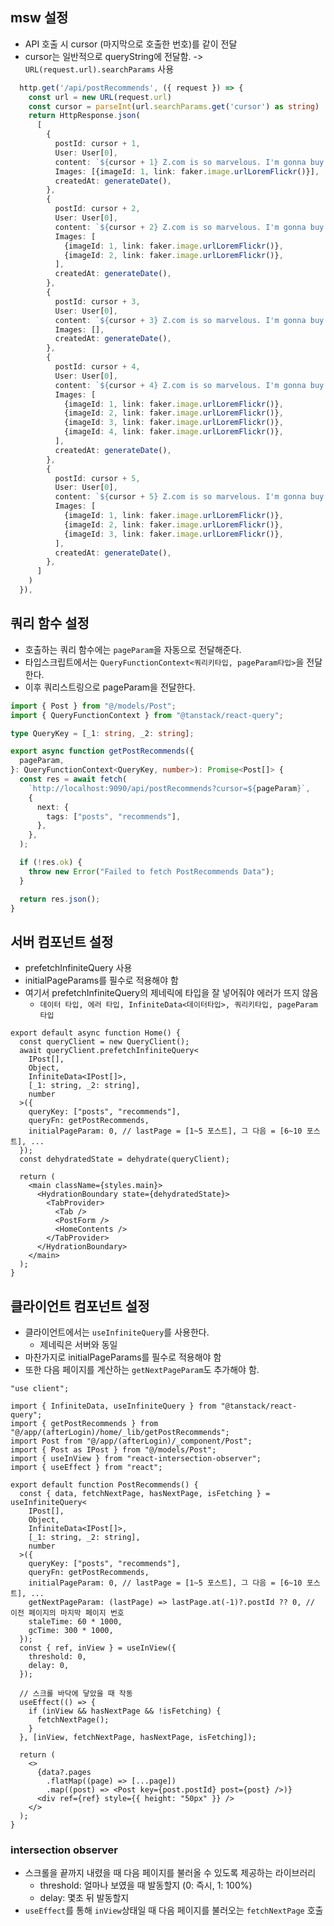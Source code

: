 

## msw 설정

- API 호출 시 cursor (마지막으로 호출한 번호)를 같이 전달
- cursor는 일반적으로 queryString에 전달함. -> `URL(request.url).searchParams` 사용

```ts
  http.get('/api/postRecommends', ({ request }) => {
    const url = new URL(request.url)
    const cursor = parseInt(url.searchParams.get('cursor') as string) || 0
    return HttpResponse.json(
      [
        {
          postId: cursor + 1,
          User: User[0],
          content: `${cursor + 1} Z.com is so marvelous. I'm gonna buy that.`,
          Images: [{imageId: 1, link: faker.image.urlLoremFlickr()}],
          createdAt: generateDate(),
        },
        {
          postId: cursor + 2,
          User: User[0],
          content: `${cursor + 2} Z.com is so marvelous. I'm gonna buy that.`,
          Images: [
            {imageId: 1, link: faker.image.urlLoremFlickr()},
            {imageId: 2, link: faker.image.urlLoremFlickr()},
          ],
          createdAt: generateDate(),
        },
        {
          postId: cursor + 3,
          User: User[0],
          content: `${cursor + 3} Z.com is so marvelous. I'm gonna buy that.`,
          Images: [],
          createdAt: generateDate(),
        },
        {
          postId: cursor + 4,
          User: User[0],
          content: `${cursor + 4} Z.com is so marvelous. I'm gonna buy that.`,
          Images: [
            {imageId: 1, link: faker.image.urlLoremFlickr()},
            {imageId: 2, link: faker.image.urlLoremFlickr()},
            {imageId: 3, link: faker.image.urlLoremFlickr()},
            {imageId: 4, link: faker.image.urlLoremFlickr()},
          ],
          createdAt: generateDate(),
        },
        {
          postId: cursor + 5,
          User: User[0],
          content: `${cursor + 5} Z.com is so marvelous. I'm gonna buy that.`,
          Images: [
            {imageId: 1, link: faker.image.urlLoremFlickr()},
            {imageId: 2, link: faker.image.urlLoremFlickr()},
            {imageId: 3, link: faker.image.urlLoremFlickr()},
          ],
          createdAt: generateDate(),
        },
      ]
    )
  }),
```


## 쿼리 함수 설정

- 호출하는 쿼리 함수에는 `pageParam`을 자동으로 전달해준다.
- 타입스크립트에서는 `QueryFunctionContext<쿼리키타입, pageParam타입>`을 전달한다.
- 이후 쿼리스트링으로 pageParam을 전달한다.

```ts
import { Post } from "@/models/Post";
import { QueryFunctionContext } from "@tanstack/react-query";

type QueryKey = [_1: string, _2: string];

export async function getPostRecommends({
  pageParam,
}: QueryFunctionContext<QueryKey, number>): Promise<Post[]> {
  const res = await fetch(
    `http://localhost:9090/api/postRecommends?cursor=${pageParam}`,
    {
      next: {
        tags: ["posts", "recommends"],
      },
    },
  );

  if (!res.ok) {
    throw new Error("Failed to fetch PostRecommends Data");
  }

  return res.json();
}

```

## 서버 컴포넌트 설정

- prefetchInfiniteQuery 사용
- initialPageParams를 필수로 적용해야 함
- 여기서 prefetchInfiniteQuery의 제네릭에 타입을 잘 넣어줘야 에러가 뜨지 않음
	- `데이터 타입, 에러 타입, InfiniteData<데이터타입>, 쿼리키타입, pageParam 타입`

```tsx
export default async function Home() {
  const queryClient = new QueryClient();
  await queryClient.prefetchInfiniteQuery<
    IPost[],
    Object,
    InfiniteData<IPost[]>,
    [_1: string, _2: string],
    number
  >({
    queryKey: ["posts", "recommends"],
    queryFn: getPostRecommends,
    initialPageParam: 0, // lastPage = [1~5 포스트], 그 다음 = [6~10 포스트], ...
  });
  const dehydratedState = dehydrate(queryClient);

  return (
    <main className={styles.main}>
      <HydrationBoundary state={dehydratedState}>
        <TabProvider>
          <Tab />
          <PostForm />
          <HomeContents />
        </TabProvider>
      </HydrationBoundary>
    </main>
  );
}

```

## 클라이언트 컴포넌트 설정

- 클라이언트에서는 `useInfiniteQuery`를 사용한다.
	- 제네릭은 서버와 동일
- 마찬가지로 initialPageParams를 필수로 적용해야 함
- 또한 다음 페이지를 계산하는 `getNextPageParam`도 추가해야 함.

```tsx
"use client";

import { InfiniteData, useInfiniteQuery } from "@tanstack/react-query";
import { getPostRecommends } from "@/app/(afterLogin)/home/_lib/getPostRecommends";
import Post from "@/app/(afterLogin)/_component/Post";
import { Post as IPost } from "@/models/Post";
import { useInView } from "react-intersection-observer";
import { useEffect } from "react";

export default function PostRecommends() {
  const { data, fetchNextPage, hasNextPage, isFetching } = useInfiniteQuery<
    IPost[],
    Object,
    InfiniteData<IPost[]>,
    [_1: string, _2: string],
    number
  >({
    queryKey: ["posts", "recommends"],
    queryFn: getPostRecommends,
    initialPageParam: 0, // lastPage = [1~5 포스트], 그 다음 = [6~10 포스트], ...
    getNextPageParam: (lastPage) => lastPage.at(-1)?.postId ?? 0, // 이전 페이지의 마지막 페이지 번호
    staleTime: 60 * 1000,
    gcTime: 300 * 1000,
  });
  const { ref, inView } = useInView({
    threshold: 0,
    delay: 0,
  });

  // 스크롤 바닥에 닿았을 때 작동
  useEffect(() => {
    if (inView && hasNextPage && !isFetching) {
      fetchNextPage();
    }
  }, [inView, fetchNextPage, hasNextPage, isFetching]);

  return (
    <>
      {data?.pages
        .flatMap((page) => [...page])
        .map((post) => <Post key={post.postId} post={post} />)}
      <div ref={ref} style={{ height: "50px" }} />
    </>
  );
}

```

### intersection observer

- 스크롤을 끝까지 내렸을 때 다음 페이지를 불러올 수 있도록 제공하는 라이브러리
	- threshold: 얼마나 보였을 때 발동할지 (0: 즉시, 1: 100%)
	- delay: 몇초 뒤 발동할지
- `useEffect`를 통해 `inView`상태일 때 다음 페이지를 불러오는 `fetchNextPage` 호출

